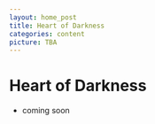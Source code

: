 ```yaml
---
layout: home_post
title: Heart of Darkness
categories: content
picture: TBA
---
```


# Heart of Darkness

* coming soon